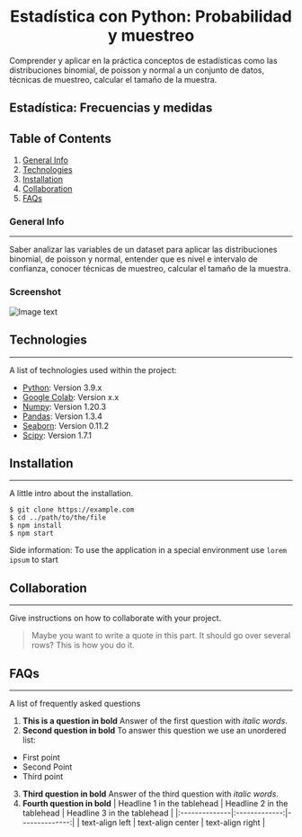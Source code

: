 <h1 align='center'>
 <b>Estadística con Python: Probabilidad y muestreo</b>
</h1>
Comprender y aplicar en la práctica conceptos de estadísticas como las distribuciones  binomial, de poisson y normal a un conjunto de datos,  técnicas de muestreo, calcular el tamaño de la muestra.

## **Estadística: Frecuencias y medidas**


## Table of Contents
1. [General Info](#general-info)
2. [Technologies](#technologies)
3. [Installation](#installation)
4. [Collaboration](#collaboration)
5. [FAQs](#faqs)
### General Info
***
Saber analizar las variables de un dataset para aplicar las distribuciones  binomial, de poisson y normal, entender que es nivel e intervalo de confianza, conocer técnicas de muestreo, 
calcular el tamaño de la muestra.
### Screenshot
![Image text](https://www.united-internet.de/fileadmin/user_upload/Brands/Downloads/Logo_IONOS_by.jpg)
## Technologies
***
A list of technologies used within the project:
* [Python](https://example.com): Version 3.9.x
* [Google Colab](https://example.com): Version x.x
* [Numpy](http://www.numpy.org/): Version 1.20.3
* [Pandas](https://pandas.pydata.org/): Version 1.3.4
* [Seaborn](https://seaborn.pydata.org/tutorial.html): Version 0.11.2
* [Scipy](https://docs.scipy.org/doc/scipy/): Version 1.7.1

## Installation
***
A little intro about the installation. 
```
$ git clone https://example.com
$ cd ../path/to/the/file
$ npm install
$ npm start
```
Side information: To use the application in a special environment use ```lorem ipsum``` to start
## Collaboration
***
Give instructions on how to collaborate with your project.
> Maybe you want to write a quote in this part. 
> It should go over several rows?
> This is how you do it.
## FAQs
***
A list of frequently asked questions
1. **This is a question in bold**
Answer of the first question with _italic words_. 
2. __Second question in bold__ 
To answer this question we use an unordered list:
* First point
* Second Point
* Third point
3. **Third question in bold**
Answer of the third question with *italic words*.
4. **Fourth question in bold**
| Headline 1 in the tablehead | Headline 2 in the tablehead | Headline 3 in the tablehead |
|:--------------|:-------------:|--------------:|
| text-align left | text-align center | text-align right |
